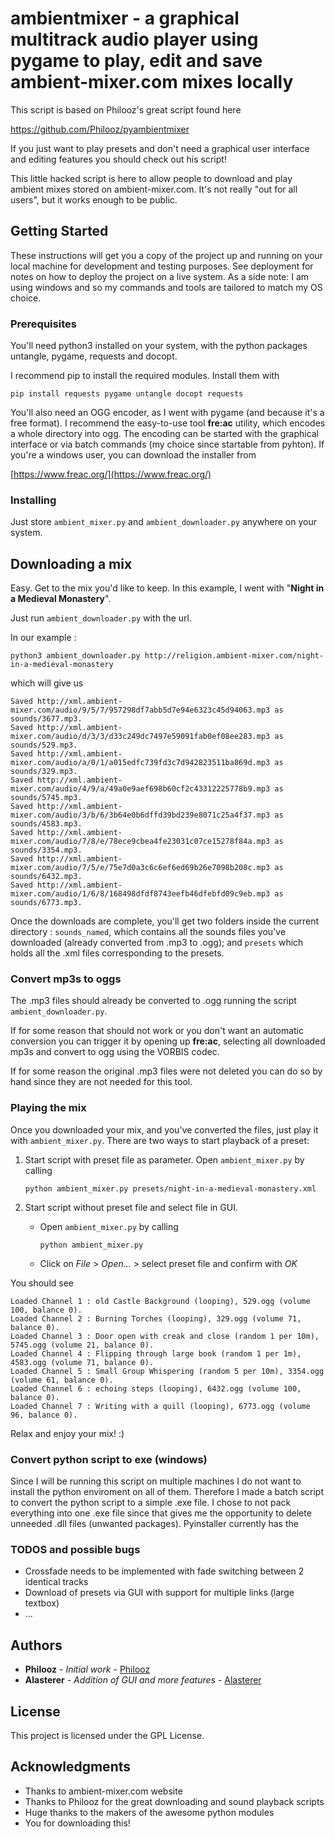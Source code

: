 # ambientmixer - a graphical multitrack audio player using pygame to play, edit and save ambient-mixer.com mixes locally
This script is based on Philooz's great script found here

https://github.com/Philooz/pyambientmixer

If you just want to play presets and don't need a graphical user interface and editing features you should check out his script!

This little hacked script is here to allow people to download and play ambient mixes stored on ambient-mixer.com. It's not really "out for all users", but it works enough to be public.

## Getting Started
These instructions will get you a copy of the project up and running on your local machine for development and testing purposes. See deployment for notes on how to deploy the project on a live system.
As a side note: I am using windows and so my commands and tools are tailored to match my OS choice.

### Prerequisites

You'll need python3 installed on your system, with the python packages untangle, pygame, requests and docopt.

I recommend pip to install the required modules. Install them with

```pip install requests pygame untangle docopt requests```

You'll also need an OGG encoder, as I went with pygame (and because it's a free format).
I recommend the easy-to-use tool **fre:ac** utility, which encodes a whole directory into ogg.
The encoding can be started with the graphical interface or via batch commands (my choice
since startable from pyhton).
If you're a windows user, you can download the installer from

[https://www.freac.org/](https://www.freac.org/)

### Installing

Just store ```ambient_mixer.py``` and ```ambient_downloader.py``` anywhere on your system.

## Downloading a mix

Easy. Get to the mix you'd like to keep. In this example, I went with "**Night in a Medieval Monastery**".

Just run ```ambient_downloader.py``` with the url.

In our example :

```python3 ambient_downloader.py http://religion.ambient-mixer.com/night-in-a-medieval-monastery```

which will give us

```Saved http://xml.ambient-mixer.com/audio-template?player=html5&id_template=48152 as presets/night-in-a-medieval-monastery.xml.
Saved http://xml.ambient-mixer.com/audio/9/5/7/957298df7abb5d7e94e6323c45d94063.mp3 as sounds/3677.mp3.
Saved http://xml.ambient-mixer.com/audio/d/3/3/d33c249dc7497e59091fab0ef08ee283.mp3 as sounds/529.mp3.
Saved http://xml.ambient-mixer.com/audio/a/0/1/a015edfc739fd3c7d942823511ba869d.mp3 as sounds/329.mp3.
Saved http://xml.ambient-mixer.com/audio/4/9/a/49a0e9aef698b60cf2c43312225778b9.mp3 as sounds/5745.mp3.
Saved http://xml.ambient-mixer.com/audio/3/b/6/3b64e0b6dffd39bd239e8071c25a4f37.mp3 as sounds/4583.mp3.
Saved http://xml.ambient-mixer.com/audio/7/8/e/78ece9cbea4fe23031c07ce15278f84a.mp3 as sounds/3354.mp3.
Saved http://xml.ambient-mixer.com/audio/7/5/e/75e7d0a3c6c6ef6ed69b26e7098b208c.mp3 as sounds/6432.mp3.
Saved http://xml.ambient-mixer.com/audio/1/6/8/168498dfdf8743eefb46dfebfd09c9eb.mp3 as sounds/6773.mp3.
```

Once the downloads are complete, you'll get two folders inside the current directory : ```sounds_named```, which contains all the sounds files you've downloaded (already converted from .mp3 to .ogg); and ```presets``` which holds all the .xml files corresponding to the presets.

### Convert mp3s to oggs

The .mp3 files should already be converted to .ogg running the script ```ambient_downloader.py```.

If for some reason that should not work or you don't want an automatic conversion
you can trigger it by opening up **fre:ac**, selecting all downloaded mp3s and convert to ogg using the VORBIS codec.

If for some reason the original .mp3 files were not deleted you can do so by hand since they are not needed for this tool.

### Playing the mix

Once you downloaded your mix, and you've converted the files, just play it with ```ambient_mixer.py```.
There are two ways to start playback of a preset:
1. Start script with preset file as parameter. Open ```ambient_mixer.py``` by calling

   ```python ambient_mixer.py presets/night-in-a-medieval-monastery.xml```

2. Start script without preset file and select file in GUI. 

   * Open ```ambient_mixer.py``` by calling
  
      ```python ambient_mixer.py```
    
   * Click on *File* > *Open...* > select preset file and confirm with *OK*

You should see 
```Loaded Channel 0 : Gregorian Chant 2 (looping), 3677.ogg (volume 21, balance 0).
Loaded Channel 1 : old Castle Background (looping), 529.ogg (volume 100, balance 0).
Loaded Channel 2 : Burning Torches (looping), 329.ogg (volume 71, balance 0).
Loaded Channel 3 : Door open with creak and close (random 1 per 10m), 5745.ogg (volume 21, balance 0).
Loaded Channel 4 : Flipping through large book (random 1 per 1m), 4583.ogg (volume 71, balance 0).
Loaded Channel 5 : Small Group Whispering (random 5 per 10m), 3354.ogg (volume 61, balance 0).
Loaded Channel 6 : echoing steps (looping), 6432.ogg (volume 100, balance 0).
Loaded Channel 7 : Writing with a quill (looping), 6773.ogg (volume 96, balance 0).
```

Relax and enjoy your mix! :)

### Convert python script to exe (windows)

Since I will be running this script on multiple machines I do not want to install the python enviroment on all of them.
Therefore I made a batch script to convert the python script to a simple .exe file.
I chose to not pack everything into one .exe file since that gives me the opportunity to delete unneeded .dll files
(unwanted packages). Pyinstaller currently has the 

### TODOS and possible bugs

* Crossfade needs to be implemented with fade switching between 2 identical tracks
* Download of presets via GUI with support for multiple links (large textbox)
* ...

## Authors

* **Philooz** - *Initial work* - [Philooz](https://github.com/Philooz)
* **Alasterer** - *Addition of GUI and more features* - [Alasterer](https://github.com/Alasterer)

## License

This project is licensed under the GPL License.

## Acknowledgments

* Thanks to ambient-mixer.com website
* Thanks to Philooz for the great downloading and sound playback scripts
* Huge thanks to the makers of the awesome python modules
* You for downloading this!
